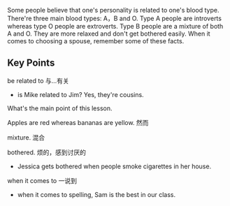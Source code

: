 Some people believe that one's personality is related to one's blood type. There're three main blood types: A，B and O. 
Type A people are introverts whereas type O people are extroverts. Type B people are a mixture of both A and O. They are more relaxed and don't get bothered easily.
When it comes to choosing a spouse, remember some of these facts.

## Key Points
be related to 与...有关
- is Mike related to Jim? Yes, they're cousins.

What's the main point of this lesson.

Apples are red whereas bananas are yellow. 然而

mixture. 混合

bothered. 烦的，感到讨厌的
- Jessica gets bothered when people smoke cigarettes in her house.

when it comes to 一说到
- when it comes to spelling, Sam is the best in our class.
